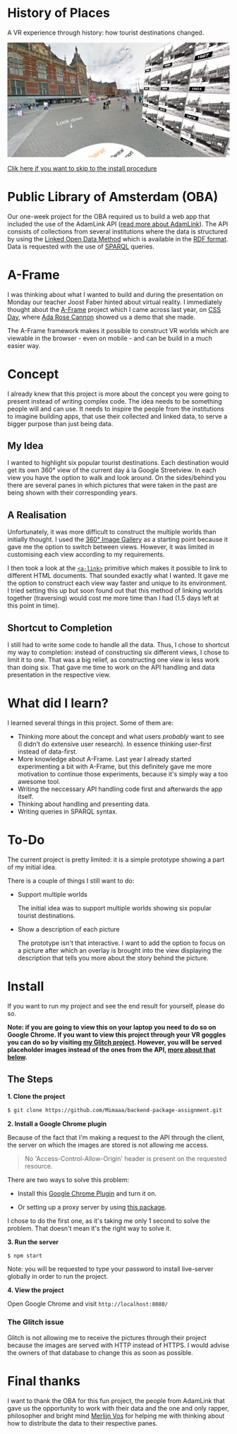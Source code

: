 # History of Places

A VR experience through history: how tourist destinations changed.

![alt text](https://github.com/Mimaaa/MINOR_WD_PROJECT1/blob/master/assets/images/screenshot.png "Screenshot")

[Clik here if you want to skip to the install procedure](#install)

# Public Library of Amsterdam (OBA)

Our one-week project for the OBA required us to build a web app that included the use of the AdamLink API ([read more about AdamLink](http://blogadamlink.nl/het-project/)). The API consists of collections from several institutions where the data is structured by using the [Linked Open Data Method](https://en.wikipedia.org/wiki/Linked_data) which is available in the [RDF format](https://en.wikipedia.org/wiki/Resource_Description_Framework). Data is requested with the use of [SPARQL](https://en.wikipedia.org/wiki/SPARQL) queries.

# A-Frame

I was thinking about what I wanted to build and during the presentation on Monday our teacher Joost Faber hinted about virtual reality. I immediately thought about the [A-Frame](https://aframe.io/) project which I came across last year, on [CSS Day](https://cssday.nl/), where [Ada Rose Cannon](https://twitter.com/lady_ada_king) showed us a demo that she made.

The A-Frame framework makes it possible to construct VR worlds which are viewable in the browser - even on mobile - and can be build in a much easier way.

# Concept

I already knew that this project is more about the concept you were going to present instead of writing complex code. The idea needs to be something people will and can use. It needs to inspire the people from the institutions to imagine building apps, that use their collected and linked data, to serve a bigger purpose than just being data.

## My Idea

I wanted to highlight six popular tourist destinations. Each destination would get its own 360° view of the current day á la Google Streetview. In each view you have the option to walk and look around. On the sides/behind you there are several panes in which pictures that were taken in the past are being shown with their corresponding years.

## A Realisation

Unfortunately, it was more difficult to construct the multiple worlds than initially thought. I used the [360° Image Gallery](https://aframe.io/examples/showcase/360-image-gallery/) as a starting point because it gave me the option to switch between views. However, it was limited in customising each view according to my requirements.

I then took a look at the [`<a-link>`](https://aframe.io/docs/0.8.0/primitives/a-link.html) primitive which makes it possible to link to different HTML documents. That sounded exactly what I wanted. It gave me the option to construct each view way faster and unique to its environment. I tried setting this up but soon found out that this method of linking worlds together (traversing) would cost me more time than I had (1.5 days left at this point in time).

## Shortcut to Completion

I still had to write some code to handle all the data. Thus, I chose to shortcut my way to completion: instead of constructing six different views, I chose to limit it to one. That was a big relief, as constructing one view is less work than doing six. That gave me time to work on the API handling and data presentation in the respective view.

# What did I learn?

I learned several things in this project. Some of them are:

* Thinking more about the concept and what users *probably* want to see (I didn't do extensive user research). In essence thinking user-first instead of data-first.
* More knowledge about A-Frame. Last year I already started experimenting a bit with A-Frame, but this definitely gave me more motivation to continue those experiments, because it's simply way a too awesome tool.
* Writing the neccessary API handling code first and afterwards the app itself.
* Thinking about handling and presenting data.
* Writing queries in SPARQL syntax.

# To-Do

The current project is pretty limited: it is a simple prototype showing a part of my initial idea. 

There is a couple of things I still want to do:

* Support multiple worlds

  The initial idea was to support multiple worlds showing six popular tourist destinations.

* Show a description of each picture

  The prototype isn't that interactive. I want to add the option to focus on a picture after which an overlay is brought into the view displaying the description that tells you more about the story behind the picture.

# Install

If you want to run my project and see the end result for yourself, please do so.

**Note: if you are going to view this on your laptop you need to do so on Google Chrome. If you want to view this project through your VR goggles you can do so by visiting [my Glitch project](https://powerful-raven.glitch.me). However, you will be served placeholder images instead of the ones from the API, [more about that below](#the-glitch-issue).**

## The Steps

**1. Clone the project**

```sh
$ git clone https://github.com/Mimaaa/backend-package-assignment.git
```

**2. Install a Google Chrome plugin**

Because of the fact that I'm making a request to the API through the client, the server on which the images are stored is not allowing me access. 

>No 'Access-Control-Allow-Origin' header is present on the requested resource.

There are two ways to solve this problem:

* Install this [Google Chrome Plugin](https://chrome.google.com/webstore/detail/moesif-origin-cors-change/digfbfaphojjndkpccljibejjbppifbc?hl=en) and turn it on.

* Or setting up a proxy server by using [this package](https://github.com/Rob--W/cors-anywhere). 

I chose to do the first one, as it's taking me only 1 second to solve the problem. That doesn't mean it's the right way to solve it.

**3. Run the server**

```sh
$ npm start
```

Note: you will be requested to type your password to install live-server globally in order to run the project.

**4. View the project**

Open Google Chrome and visit `http://localhost:8080/`

### The Glitch issue

Glitch is not allowing me to receive the pictures through their project because the images are served with HTTP instead of HTTPS. I would advise the owners of that database to change this as soon as possible.

# Final thanks

I want to thank the OBA for this fun project, the people from AdamLink that gave us the opportunity to work with their data and the one and only rapper, philosopher and bright mind [Merlijn Vos](https://github.com/murderlon) for helping me with thinking about how to distribute the data to their respective panes.
